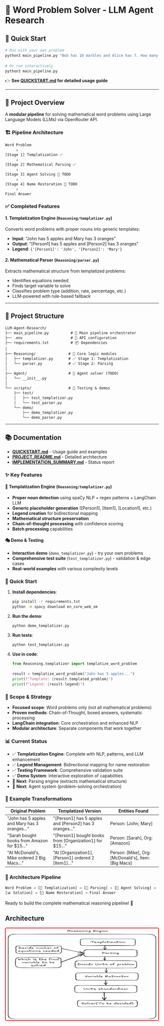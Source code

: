 # 🧮 Word Problem Solver - LLM Agent Research

## 🚀 Quick Start

```bash
# Run with your own problem
python3 main_pipeline.py "Bob has 10 marbles and Alice has 7. How many total?"

# Or run interactively
python3 main_pipeline.py
```

👉 **See [QUICKSTART.md](QUICKSTART.md) for detailed usage guide**

---

## 🎯 Project Overview

A **modular pipeline** for solving mathematical word problems using Large Language Models (LLMs) via OpenRouter API.

### 🏗️ Pipeline Architecture

```
Word Problem
     ↓
[Stage 1] Templatization ✅
     ↓
[Stage 2] Mathematical Parsing ✅
     ↓
[Stage 3] Agent Solving 🚧 TODO
     ↓
[Stage 4] Name Restoration 🚧 TODO
     ↓
Final Answer
```

### ✅ Completed Features

#### 1. **Templatization Engine** (`Reasoning/templatizer.py`)
Converts word problems with proper nouns into generic templates:
- **Input**: "John has 5 apples and Mary has 3 oranges"
- **Output**: "[Person1] has 5 apples and [Person2] has 3 oranges"
- **Legend**: `{'[Person1]': 'John', '[Person2]': 'Mary'}`

#### 2. **Mathematical Parser** (`Reasoning/parser.py`)
Extracts mathematical structure from templatized problems:
- Identifies equations needed
- Finds target variable to solve
- Classifies problem type (addition, rate, percentage, etc.)
- LLM-powered with rule-based fallback

---

## 📁 Project Structure

```
LLM-Agent-Research/
├── main_pipeline.py          # 🚀 Main pipeline orchestrator
├── .env                      # 🔑 API configuration
├── requirements.txt          # 📦 Dependencies
│
├── Reasoning/               # 🧠 Core logic modules
│   ├── templatizer.py       # ✅ Stage 1: Templatization
│   └── parser.py            # ✅ Stage 2: Parsing
│
├── Agent/                   # 🤖 Agent solver (TODO)
│   └── __init__.py
│
└── scripts/                 # 🧪 Testing & demos
    ├── test/
    │   ├── test_templatizer.py
    │   └── test_parser.py
    └── demo/
        ├── demo_templatizer.py
        └── demo_parser.py
```

---

## 📚 Documentation

- **[QUICKSTART.md](QUICKSTART.md)** - Usage guide and examples
- **[PROJECT_README.md](PROJECT_README.md)** - Detailed architecture
- **[IMPLEMENTATION_SUMMARY.md](IMPLEMENTATION_SUMMARY.md)** - Status report

### ✨ Key Features

#### 🔄 Templatization Engine (`Reasoning/templatizer.py`)
- **Proper noun detection** using spaCy NLP + regex patterns + LangChain LLM
- **Generic placeholder generation** ([Person1], [Item1], [Location1], etc.)
- **Legend creation** for bidirectional mapping
- **Mathematical structure preservation**
- **Chain-of-thought processing** with confidence scoring
- **Batch processing** capabilities

#### 🎭 Demo & Testing
- **Interactive demo** (`demo_templatizer.py`) - try your own problems
- **Comprehensive test suite** (`test_templatizer.py`) - validation & edge cases
- **Real-world examples** with various complexity levels

### 🚀 Quick Start

1. **Install dependencies**:
   ```bash
   pip install -r requirements.txt
   python -m spacy download en_core_web_sm
   ```

2. **Run the demo**:
   ```bash
   python demo_templatizer.py
   ```

3. **Run tests**:
   ```bash
   python test_templatizer.py
   ```

4. **Use in code**:
   ```python
   from Reasoning.templatizer import templatize_word_problem
   
   result = templatize_word_problem("John has 5 apples...")
   print(f"Template: {result.templated_problem}")
   print(f"Legend: {result.legend}")
   ```

### 🎯 Scope & Strategy

- **Focused scope**: Word problems only (not all mathematical problems)
- **Proven methods**: Chain-of-Thought, boxed answers, systematic processing
- **LangChain integration**: Core orchestration and enhanced NLP
- **Modular architecture**: Separate components that work together

### 📊 Current Status

- ✅ **Templatization Engine**: Complete with NLP, patterns, and LLM enhancement
- ✅ **Legend Management**: Bidirectional mapping for name restoration
- ✅ **Testing Framework**: Comprehensive validation suite
- ✅ **Demo System**: Interactive exploration of capabilities
- 🔄 **Next**: Parsing engine (extracts mathematical structure)
- 🔄 **Next**: Agent system (problem-solving orchestration)

### 🧪 Example Transformations

| Original Problem | Templatized Version | Entities Found |
|------------------|-------------------|----------------|
| "John has 5 apples and Mary has 3 oranges..." | "[Person1] has 5 apples and [Person2] has 3 oranges..." | Person: [John, Mary] |
| "Sarah bought books from Amazon for $15..." | "[Person1] bought books from [Organization1] for $15..." | Person: [Sarah], Org: [Amazon] |
| "At McDonald's, Mike ordered 2 Big Macs..." | "At [Organization1], [Person1] ordered 2 [Item1]..." | Person: [Mike], Org: [McDonald's], Item: [Big Macs] |

### 🔮 Architecture Pipeline

```
Word Problem → [🔄 Templatization] → [📝 Parsing] → [🤖 Agent Solving] → [📊 Solution] → [🔄 Name Restoration] → Final Answer
```

Ready to build the complete mathematical reasoning pipeline! 🚀


## Architecture

<img src="architecture.jpg" alt="Alt text" width="500" height="300" style="border: 2px solid red; border-radius: 5px;">
